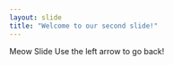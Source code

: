 ```yaml
---
layout: slide
title: "Welcome to our second slide!"
---
```

Meow Slide
Use the left arrow to go back!
